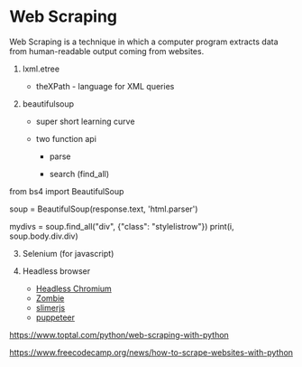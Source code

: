 # Web Scraping

Web Scraping is a technique in which a computer program extracts data from human-readable output coming from websites.

1. lxml.etree

   - theXPath - language for XML queries

2. beautifulsoup

   - super short learning curve

   - two function api

       - parse

       - search (find_all)

from bs4 import BeautifulSoup

soup = BeautifulSoup(response.text, 'html.parser')

mydivs = soup.find_all("div", {"class": "stylelistrow"})
print(i, soup.body.div.div)

3. Selenium (for javascript)

4. Headless browser
    - [Headless Chromium](https://chromium.googlesource.com/chromium/src/+/lkgr/headless/README)
    - [Zombie](https://github.com/assaf/zombie)
    - [slimerjs](http://slimerjs.org/)
    - [puppeteer](https://github.com/GoogleChrome/puppeteer)

<https://www.toptal.com/python/web-scraping-with-python>

<https://www.freecodecamp.org/news/how-to-scrape-websites-with-python>
